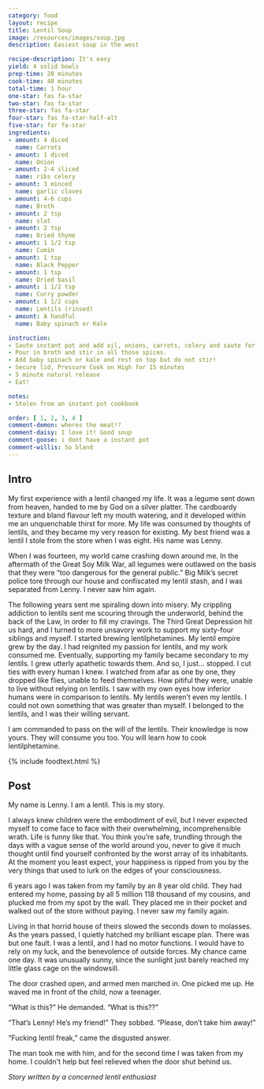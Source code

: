 ```yaml
---
category: food
layout: recipe
title: Lentil Soup
image: /resources/images/soup.jpg
description: Easiest soup in the west

recipe-description: It's easy
yield: 4 solid bowls
prep-time: 20 minutes
cook-time: 40 minutes
total-time: 1 hour
one-star: fas fa-star
two-star: fas fa-star
three-star: fas fa-star
four-star: fas fa-star-half-alt
five-star: far fa-star
ingredients:
- amount: 4 diced
  name: Carrots
- amount: 1 diced
  name: Onion
- amount: 2-4 sliced
  name: ribs celery
- amount: 3 minced
  name: garlic cloves
- amount: 4-6 cups
  name: Broth
- amount: 2 tsp
  name: slat
- amount: 2 tsp
  name: Dried thyme
- amount: 1 1/2 tsp
  name: Cumin
- amount: 1 tsp
  name: Black Pepper
- amount: 1 tsp 
  name: Dried basil
- amount: 1 1/2 tsp
  name: Curry powder
- amount: 1 1/2 cups
  name: Lentils (rinsed)
- amount: A handful
  name: Baby spinach or Kale

instruction:
- Saute instant pot and add oil, onions, carrots, celery and saute for 5 min. Then add garlic and saute for another minute.
- Pour in broth and stir in all those spices.
- Add baby spinach or kale and rest on top but do not stir!
- Secure lid, Pressure Cook on High for 15 minutes
- 5 minute natural release
- Eat!

notes:
- Stolen from an instant pot cookbook

order: [ 1, 2, 3, 4 ]
comment-demon: wheres the meat!?
comment-daisy: I love it! Good soup
comment-goose: i dont have a instant pot
comment-willis: So bland
---
```

## Intro

My first experience with a lentil changed my life. It was a legume sent down from heaven,
handed to me by God on a silver platter. The cardboardy texture and bland flavour left my mouth
watering, and it developed within me an unquenchable thirst for more. My life was consumed by
thoughts of lentils, and they became my very reason for existing. My best friend was a lentil I
stole from the store when I was eight. His name was Lenny.

When I was fourteen, my world came crashing down around me. In the aftermath of the Great
Soy Milk War, all legumes were outlawed on the basis that they were “too dangerous for the
general public.” Big Milk’s secret police tore through our house and confiscated my lentil stash,
and I was separated from Lenny. I never saw him again.

The following years sent me spiraling down into misery. My crippling addiction to lentils sent
me scouring through the underworld, behind the back of the Law, in order to fill my cravings.
The Third Great Depression hit us hard, and I turned to more unsavory work to support my
sixty-four siblings and myself. I started brewing lentilphetamines. My lentil empire grew by the
day. I had reignited my passion for lentils, and my work consumed me. Eventually, supporting
my family became secondary to my lentils. I grew utterly apathetic towards them. And so, I
just… stopped. I cut ties with every human I knew. I watched from afar as one by one, they dropped like flies,
unable to feed themselves. How pitiful they were, unable to live without relying on lentils. I
saw with my own eyes how inferior humans were in comparison to lentils. My lentils weren’t
even my lentils. I could not own something that was greater than myself. I belonged to the lentils,
and I was their willing servant.

I am commanded to pass on the will of the lentils. Their knowledge is now yours. They will
consume you too. You will learn how to cook lentilphetamine.

{% include foodtext.html %}

## Post

My name is Lenny. I am a lentil. This is my story.

I always knew children were the embodiment of evil, but I never expected myself to
come face to face with their overwhelming, incomprehensible wrath. Life is funny like that. You
think you’re safe, trundling through the days with a vague sense of the world around you,
never to give it much thought until find yourself confronted by the worst array of its inhabitants. 
At the moment you least expect, your happiness is ripped from you by the very things that used to
lurk on the edges of your consciousness.

6 years ago I was taken from my family by an 8 year old child. They had entered my
home, passing by all 5 million 118 thousand of my cousins, and plucked me from my spot by the
wall. They placed me in their pocket and walked out of the store without paying. I never saw my
family again.

Living in that horrid house of theirs slowed the seconds down to molasses. As the years
passed, I quietly hatched my brilliant escape plan. There was but one fault. I was a lentil, and I
had no motor functions. I would have to rely on my luck, and the benevolence of outside forces.
My chance came one day. It was unusually sunny, since the sunlight just barely reached
my little glass cage on the windowsill.

The door crashed open, and armed men marched in. One picked me up. He waved me
in front of the child, now a teenager.

“What is this?” He demanded. “What is this??”

“That’s Lenny! He’s my friend!” They sobbed. “Please, don’t take him away!”

“Fucking lentil freak,” came the disgusted answer.

The man took me with him, and for the second time I was taken from my home. I couldn't
help but feel relieved when the door shut behind us.

*Story written by a concerned lentil enthusiast*